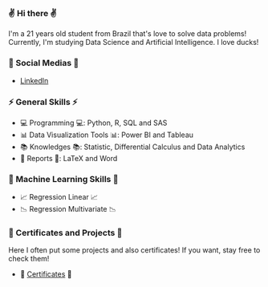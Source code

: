 ### ✌ Hi there ✌

I'm a 21 years old student from Brazil that's love to solve data problems! Currently, I'm studying Data Science and Artificial Intelligence. I love ducks! 


### 📱 Social Medias 📱

- [LinkedIn](https://www.linkedin.com/in/victor-resende-508b75196/)


### :zap: General Skills :zap:

- 💻 Programming 💻: Python, R, SQL and SAS
- 📊 Data Visualization Tools 📊: Power BI and Tableau
- 📚 Knowledges 📚: Statistic, Differential Calculus and Data Analytics
- 📃 Reports 📃: LaTeX and Word

### 🤖 Machine Learning Skills 🤖 
- 📈 Regression Linear 📈
- 📉 Regression Multivariate 📉

### 💼 Certificates and Projects 💼
Here I often put some projects and also certificates! If you want, stay free to check them! 

- 📂 [Certificates](https://github.com/victoresende19/Certificates) 📂
